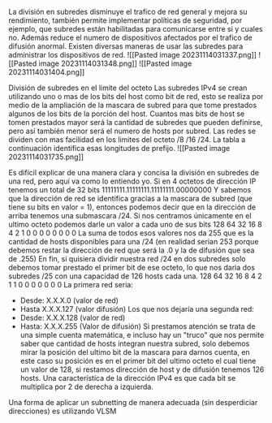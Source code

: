 La división en subredes disminuye el trafico de red general y mejora su rendimiento, también permite implementar políticas de seguridad, por ejemplo, que subredes están habilitadas para comunicarse entre si y cuales no. Además reduce el numero de dispositivos afectados por el trafico de difusión anormal.
Existen diversas maneras de usar las subredes para administrar los dispositivos de red.
![[Pasted image 20231114031337.png]]
![[Pasted image 20231114031348.png]]
![[Pasted image 20231114031404.png]]

División de subredes en el limite del octeto
Las subredes IPv4 se crean utilizando uno o mas de los bits del host como bit de red, esto se realiza por medio de la ampliación de la mascara de subred para que tome prestados algunos de los bits de la porción del host. Cuantos mas bits de host se tomen prestados mayor será la cantidad de subredes que pueden definirse, pero así también menor será el numero de hosts por subred.
Las redes se dividen con mas facilidad en los limites del octeto /8 /16 /24. La tabla a continuación identifica esas longitudes de prefijo.
![[Pasted image 20231114031735.png]]


Es difícil explicar de una manera clara y concisa la división en subredes de una red, pero aquí va como lo entiendo yo.
Si en 4 octetos de dirección IP tenemos un total de 32 bits
11111111.11111111.11111111.00000000
Y sabemos que la dirección de red se identifica gracias a la mascara de subred (que tiene su bits en valor = 1), entonces podemos decir que en la dirección de arriba tenemos una submascara /24.
Si nos centramos únicamente en el ultimo octeto podemos darle un valor a cada uno de sus bits
128  64  32  16  8  4  2  1
 0     0    0    0   0  0  0  0
La suma de todos esos valores nos da 255 que es la cantidad de hosts disponibles para una /24 (en realidad serian 253 porque debemos restar la dirección de red que será la .0 y la de difusión que sea de .255)
En fin, si quisiera dividir nuestra red /24 en dos subredes solo debemos tomar prestado el primer bit de ese octeto, lo que nos daria dos subredes /25 con una capacidad de 126 hosts cada una.
128  64  32  16  8  4  2  1
 1     0    0    0   0  0  0  0
 La primera red seria:
 - Desde: X.X.X.0 (valor de red)
 - Hasta X.X.X.127 (valor difusión)
 Los que nos dejaría una segunda red:
 - Desde: X.X.X.128 (valor de red)
 - Hasta: X.X.X.255 (Valor de difusión)
Si prestamos atención se trata de una simple cuenta matemática, e incluso hay un "truco" que nos permite saber que cantidad de hosts integran nuestra subred, solo debemos mirar la posición del ultimo bit de la mascara para darnos cuenta, en este caso su posición es en el primer bit del ultimo octeto el cual tiene un valor de 128, si restamos dirección de host y de difusión tenemos 126 hosts.
Una característica de la dirección IPv4 es que cada bit se multiplica por 2 de derecha a izquierda.


Una forma de aplicar un subnetting de manera adecuada (sin desperdiciar direcciones) es utilizando VLSM 